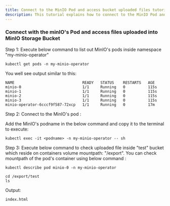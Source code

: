 ```yaml
---
title: Connect to the MinIO Pod and access bucket uploaded files tutorial
description: This tutorial explains how to connect to the MinIO Pod and access bucket uploaded files.
---
```



### Connect with the minIO's Pod and access files uploaded into MinIO Storage Bucket 


Step 1: Execute below command to list out MinIO's pods inside namespace "my-minio-operator"

```execute
kubectl get pods -n my-minio-operator
```

You well see output similar to this:

```
NAME                              READY   STATUS    RESTARTS   AGE
minio-0                           1/1     Running   0          115s
minio-1                           1/1     Running   0          115s
minio-2                           1/1     Running   0          115s
minio-3                           1/1     Running   0          115s
minio-operator-6cccf9f587-72xcp   1/1     Running   0          17m
```

Step 2: Connect to the MinIO's pod  :

 Add the MinIO's podname in the below command and copy it to the terminal to execute:
 
 ```copycommand
 kubectl exec -it <podname> -n my-minio-operator -- sh
 ``` 

Step 3: Execute below command to check uploaded file inside "test" bucket which reside on containers volume mountpath: "/export". 
You can check mountpath of the pod's container using below command :

```
kubectl describe pod minio-0 -n my-minio-operator
```

```
cd /export/test
ls
```

Output:

```
index.html
```



